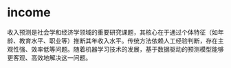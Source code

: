 # income
收入预测是社会学和经济学领域的重要研究课题，其核心在于通过个体特征（如年龄、教育水平、职业等）推断其年收入水平。传统方法依赖人工经验判断，存在主观性强、效率低等问题。随着机器学习技术的发展，基于数据驱动的预测模型能够更客观、高效地解决这一问题。  
